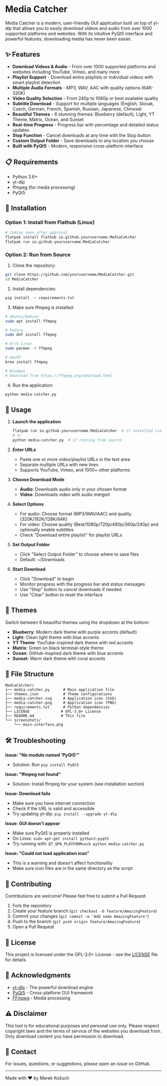 # Media Catcher

Media Catcher is a modern, user-friendly GUI application built on top of yt-dlp that allows you to easily download videos and audio from over 1000 supported platforms and websites. With its intuitive PyQt5 interface and powerful features, downloading media has never been easier.

## ✨ Features

- **Download Videos & Audio** - From over 1000 supported platforms and websites including YouTube, Vimeo, and many more
- **Playlist Support** - Download entire playlists or individual videos with smart playlist detection
- **Multiple Audio Formats** - MP3, WAV, AAC with quality options (64K-320K)
- **Video Quality Selection** - From 240p to 1080p or best available quality
- **Subtitle Download** - Support for multiple languages (English, Slovak, Czech, German, French, Spanish, Russian, Japanese, Chinese)
- **Beautiful Themes** - 6 stunning themes: Blueberry (default), Light, YT Theme, Matrix, Ocean, and Sunset
- **Real-time Progress** - Progress bar with percentage and detailed status updates
- **Stop Function** - Cancel downloads at any time with the Stop button
- **Custom Output Folder** - Save downloads to any location you choose
- **Built with PyQt5** - Modern, responsive cross-platform interface

## 📋 Requirements

- Python 3.6+
- yt-dlp
- ffmpeg (for media processing)
- PyQt5

## 🚀 Installation

### Option 1: Install from Flathub (Linux)
```bash
# Coming soon after approval
flatpak install flathub io.github.yourusername.MediaCatcher
flatpak run io.github.yourusername.MediaCatcher
```

### Option 2: Run from Source

1. Clone the repository:
```bash
git clone https://github.com/yourusername/MediaCatcher.git
cd MediaCatcher
```

2. Install dependencies:
```bash
pip install -r requirements.txt
```

3. Make sure ffmpeg is installed:
```bash
# Ubuntu/Debian
sudo apt install ffmpeg

# Fedora
sudo dnf install ffmpeg

# Arch Linux
sudo pacman -S ffmpeg

# macOS
brew install ffmpeg

# Windows
# Download from https://ffmpeg.org/download.html
```

4. Run the application:
```bash
python media-catcher.py
```

## 🎯 Usage

1. **Launch the application**
   ```bash
   flatpak run io.github.yourusername.MediaCatcher  # if installed via Flathub
   # or
   python media-catcher.py  # if running from source
   ```

2. **Enter URLs**
   - Paste one or more video/playlist URLs in the text area
   - Separate multiple URLs with new lines
   - Supports YouTube, Vimeo, and 1000+ other platforms

3. **Choose Download Mode**
   - **Audio**: Downloads audio only in your chosen format
   - **Video**: Downloads video with audio merged

4. **Select Options**
   - For audio: Choose format (MP3/WAV/AAC) and quality (320K/192K/128K/64K)
   - For video: Choose quality (Best/1080p/720p/480p/360p/240p) and optionally enable subtitles
   - Check "Download entire playlist" for playlist URLs

5. **Set Output Folder**
   - Click "Select Output Folder" to choose where to save files
   - Default: ~/Downloads

6. **Start Download**
   - Click "Download" to begin
   - Monitor progress with the progress bar and status messages
   - Use "Stop" button to cancel downloads if needed
   - Use "Clear" button to reset the interface

## 🎨 Themes

Switch between 6 beautiful themes using the dropdown at the bottom:
- **Blueberry**: Modern dark theme with purple accents (default)
- **Light**: Clean light theme with blue accents
- **YT Theme**: YouTube-inspired dark theme with red accents
- **Matrix**: Green on black terminal-style theme
- **Ocean**: GitHub-inspired dark theme with blue accents
- **Sunset**: Warm dark theme with coral accents

## 📁 File Structure

```
MediaCatcher/
├── media-catcher.py      # Main application file
├── themes.json           # Theme configurations
├── media-catcher.svg     # Application icon (SVG)
├── media-catcher.png     # Application icon (PNG)
├── requirements.txt      # Python dependencies
├── LICENSE              # GPL-3.0+ License
├── README.md            # This file
└── screenshots/
    └── main-interface.png
```

## 🛠️ Troubleshooting

**Issue: "No module named 'PyQt5'"**
- Solution: Run `pip install PyQt5`

**Issue: "ffmpeg not found"**
- Solution: Install ffmpeg for your system (see installation section)

**Issue: Download fails**
- Make sure you have internet connection
- Check if the URL is valid and accessible
- Try updating yt-dlp: `pip install --upgrade yt-dlp`

**Issue: GUI doesn't appear**
- Make sure PyQt5 is properly installed
- On Linux: `sudo apt-get install python3-pyqt5`
- Try running with: `QT_QPA_PLATFORM=xcb python media-catcher.py`

**Issue: "Could not load application icon"**
- This is a warning and doesn't affect functionality
- Make sure icon files are in the same directory as the script

## 🤝 Contributing

Contributions are welcome! Please feel free to submit a Pull Request.

1. Fork the repository
2. Create your feature branch (`git checkout -b feature/AmazingFeature`)
3. Commit your changes (`git commit -m 'Add some AmazingFeature'`)
4. Push to the branch (`git push origin feature/AmazingFeature`)
5. Open a Pull Request

## 📄 License

This project is licensed under the GPL-3.0+ License - see the [LICENSE](LICENSE) file for details.

## 🙏 Acknowledgments

- [yt-dlp](https://github.com/yt-dlp/yt-dlp) - The powerful download engine
- [PyQt5](https://riverbankcomputing.com/software/pyqt/) - Cross-platform GUI framework
- [FFmpeg](https://ffmpeg.org/) - Media processing

## ⚠️ Disclaimer

This tool is for educational purposes and personal use only. Please respect copyright laws and the terms of service of the websites you download from. Only download content you have permission to download.

## 📧 Contact

For issues, questions, or suggestions, please open an issue on GitHub.

---

Made with ❤️ by Marek Kožuch
